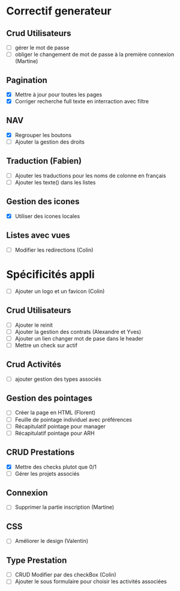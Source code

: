 # Correctif generateur

## Crud Utilisateurs

* [ ] gérer le mot de passe
* [ ] obliger le changement de mot de passe à la première connexion (Martine)

## Pagination

* [X] Mettre à jour pour toutes les pages
* [X] Corriger recherche full texte en interraction avec filtre

## NAV

* [X] Regrouper les boutons
* [ ] Ajouter la gestion des droits

## Traduction (Fabien)

* [ ] Ajouter les traductions pour les noms de colonne en français
* [ ] Ajouter les texte() dans les listes

## Gestion des icones

* [X] Utiliser des icones locales

## Listes avec vues

* [ ] Modifier les redirections (Colin)

# Spécificités appli

* [ ] Ajouter un logo et un favicon (Colin)

## Crud Utilisateurs

* [ ] Ajouter le reinit
* [ ] Ajouter la gestion des contrats (Alexandre et Yves)
* [ ] Ajouter un lien changer mot de pase dans le header
* [ ] Mettre un check sur actif

## Crud Activités

* [ ] ajouter gestion des types associés

## Gestion des pointages

* [ ] Créer la page en HTML (Florent)
* [ ] Feuille de pointage individuel avec préférences
* [ ] Récapitulatif pointage pour manager
* [ ] Récapitulatif pointage pour ARH

## CRUD Prestations

* [X] Mettre des checks plutot que 0/1
* [ ] Gérer les projets associés

## Connexion

* [ ] Supprimer la partie inscription (Martine)

## CSS

* [ ] Améliorer le design (Valentin)

## Type Prestation

* [ ] CRUD Modifier par des checkBox (Colin)
* [ ] Ajouter le sous formulaire pour choisir les activités associées
